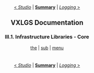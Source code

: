 <div align="center">

[< *Studio*](2.4.studio.md) | [**Summary**](0.0.index.md) | [*Logging* >](3.2.logging.md)

## VXLGS Documentation

### III.1. Infrastructure Libraries - Core

[the](3.1.core.md#) | [sub](3.1.core.md#) | [menu](3.1.core.md#)

</div>

<div align="center">

#
[< *Studio*](2.4.studio.md) | [**Summary**](0.0.index.md) | [*Logging* >](3.2.logging.md)